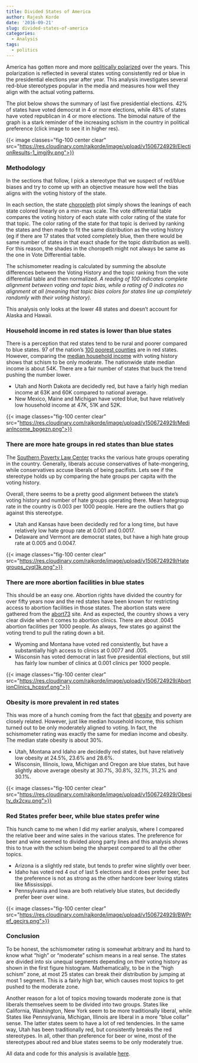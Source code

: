 ```yaml
---
title: Divided States of America
author: Rajesh Korde
date: '2016-09-21'
slug: divided-states-of-america
categories:
  - Analysis
tags:
  - politics
---
```


America has gotten more and more [politically polarized](http://www.people-press.org/2014/06/12/political-polarization-in-the-american-public/) over the years. This polarization is reflected in several states voting consistently red or blue in the presidential elections year after year. This analysis investigates several red-blue stereotypes popular in the media and measures how well they align with the actual voting patterns.

The plot below shows the summary of last five presidential elections. 42% of states have voted democrat in 4 or more elections, while 48% of states have voted republican in 4 or more elections. The bimodal nature of the graph is a stark reminder of the increasing schism in the country in political preference (click image to see it in higher res).

{{< image classes="fig-100 center clear" src="https://res.cloudinary.com/rajkorde/image/upload/v1506724929/ElectionResults-1_imgj9v.png">}}

### Methodology

In the sections that follow, I pick a stereotype that we suspect of red/blue biases and try to come up with an objective measure how well the bias aligns with the voting history of the state.

In each section, the state [choropleth](https://en.wikipedia.org/wiki/Choropleth_map) plot simply shows the leanings of each state colored linearly on a min-max scale. The vote differential table compares the voting history of each state with color rating of the state for that topic. The color rating of the state for that topic is derived by ranking the states and then made to fit the same distribution as the voting history (eg if there are 17 states that voted completely blue, then there would be same number of states in that exact shade for the topic distribution as well). For this reason, the shades in the choropeth might not always be same as the one in Vote Differential table.

The schismometer reading is calculated by summing the absolute differences between the Voting History and the topic ranking from the vote differential table and then normalized. *A reading of 100 indicates complete alignment between voting and topic bias, while a rating of 0 indicates no alignment at all (meaning that topic bias colors for states line up completely randomly with their voting history).*

This analysis only looks at the lower 48 states and doesn’t account for Alaska and Hawaii.

### Household income in red states is lower than blue states

There is a perception that red states tend to be rural and poorer compared to blue states. 97 of the nation’s [100 poorest counties](http://www.politifact.com/truth-o-meter/statements/2014/jul/29/facebook-posts/are-97-nations-100-poorest-counties-red-states/) are in red states. However, comparing the [median household income](https://www.census.gov/data/tables/2015/demo/income-poverty/p60-252.html) with voting history shows that schism to be only moderate.  The nationwide state median income is about 54K. There are a fair number of states that buck the trend pushing the number lower.

* Utah and North Dakota are decidedly red, but have a fairly high median income at 63K and 60K compared to national average.
* New Mexico, Maine and Michigan have voted blue, but have relatively low household income at 47K, 51K and 52K.

{{< image classes="fig-100 center clear" src="https://res.cloudinary.com/rajkorde/image/upload/v1506724929/MedianIncome_bpgezn.png">}}

### There are more hate groups in red states than blue states

The [Southern Poverty Law Center](https://www.splcenter.org/hate-map) tracks the various hate groups operating in the country. Generally, liberals accuse conservatives of hate-mongering, while conservatives accuse liberals of being pacifists. Lets see if the stereotype holds up by comparing the hate groups per capita with the voting history.

Overall, there seems to be a pretty good alignment between the state’s voting history and number of hate groups operating there. Mean hategroup rate in the country is 0.003 per 1000 people. Here are the outliers that go against this stereotype.

* Utah and Kansas have been decidedly red for a long time, but have relatively low hate group rate at 0.001 and 0.0017.
* Delaware and Vermont are democrat states, but have a high hate group rate at 0.005 and 0.0047.

{{< image classes="fig-100 center clear" src="https://res.cloudinary.com/rajkorde/image/upload/v1506724929/Hategroups_cyql3k.png">}}

### There are more abortion facilities in blue states

This should be an easy one. Abortion rights have divided the country for over fifty years now and the red states have been known for restricting access to abortion facilities in those states. The abortion stats were gathered from the [abort73](http://www.abort73.com/abortion_facts/states/) site. And as expected, the country shows a very clear divide when it comes to abortion clinics. There are about .0045 abortion facilities per 1000 people. As always, few states go against the voting trend to pull the rating down a bit.

* Wyoming and Montana have voted red consistently, but have a substantially high access to clinics at 0.0077 and .005.
* Wisconsin has voted democrat in last five presidential elections, but still has fairly low number of clinics at 0.001 clinics per 1000 people.

{{< image classes="fig-100 center clear" src="https://res.cloudinary.com/rajkorde/image/upload/v1506724929/AbortionClinics_hcpsvf.png">}}

### Obesity is more prevalent in red states

This was more of a hunch coming from the fact that [obesity](https://stateofobesity.org/adult-obesity/) and poverty are closely related. However, just like median household income, this schism turned out to be only moderately aligned to voting. In fact, the schismometer rating was exactly the same for median income and obesity. The median state obesity is about 30%.

* Utah, Montana and Idaho are decidedly red states, but have relatively low obesity at 24.5%, 23.6% and 28.6%.
* Wisconsin, Illinois, Iowa, Michigan and Oregon are blue states, but have slightly above average obesity at 30.7%, 30.8%, 32.1%, 31.2% and 30.1%.

{{< image classes="fig-100 center clear" src="https://res.cloudinary.com/rajkorde/image/upload/v1506724929/Obesity_dx2cxu.png">}}

### Red States prefer beer, while blue states prefer wine

This hunch came to me when I did my earlier analysis, where I compared the relative beer and wine sales in the various states. The preference for beer and wine seemed to divided along party lines and this analysis shows this to true with the schism being the sharpest compared to all the other topics.

* Arizona is a slightly red state, but tends to prefer wine slightly over beer.
* Idaho has voted red 4 out of last 5 elections and it does prefer beer, but the preference is not as strong as the other hardcore beer loving states like Mississippi.
* Pennsylvania and Iowa are both relatively blue states, but decidedly prefer beer over wine.

{{< image classes="fig-100 center clear" src="https://res.cloudinary.com/rajkorde/image/upload/v1506724929/BWPref_gecjrs.png">}}


### Conclusion

To be honest, the schismometer rating is somewhat arbitrary and its hard to know what “high” or “moderate” schism means in a real sense. The states are divided into six unequal segments depending on their voting history as shown in the first figure histogram. Mathematically, to be in the “high schism” zone, at most 25 states can break their distribution by jumping at most 1 segment. This is a fairly high bar, which causes most topics to get pushed to the moderate zone.

Another reason for a lot of topics moving towards moderate zone is that liberals themselves seem to be divided into two groups. States like California, Washington, New York seem to be more traditionally liberal, while States like Pennsylvania, Michigan, Illinois are liberal in a more “blue collar” sense. The latter states seem to have a lot of red tendencies. In the same way, Utah has been traditionally red, but consistently breaks the red stereotypes. In all, other than preference for beer or wine, most of the stereotypes about red and blue states seems to be only moderately true.

All data and code for this analysis is available [here](https://github.com/rajkorde/DividedStates).